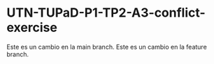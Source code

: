 # UTN-TUPaD-P1-TP2-A3-conflict-exercise

Este es un cambio en la main branch.
Este es un cambio en la feature branch.

